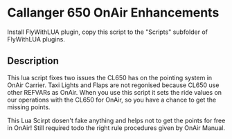# Callanger 650 OnAir Enhancements

Install FlyWithLUA plugin, copy this script to the "Scripts" subfolder of FlyWithLUA plugins.

## Description

This lua script fixes two issues the CL650 has on the pointing system in OnAir Carrier. Taxi Lights and Flaps are not regonised because CL650 use other REFVARs as OnAir.
When you use this script it sets the ride values on our operations with the CL650 for OnAir, so you have a chance to get the missing points.

This Lua Scirpt dosen't fake anything and helps not to get the points for free in OnAir! Still required todo the right rule procedures given by OnAir Manual.

